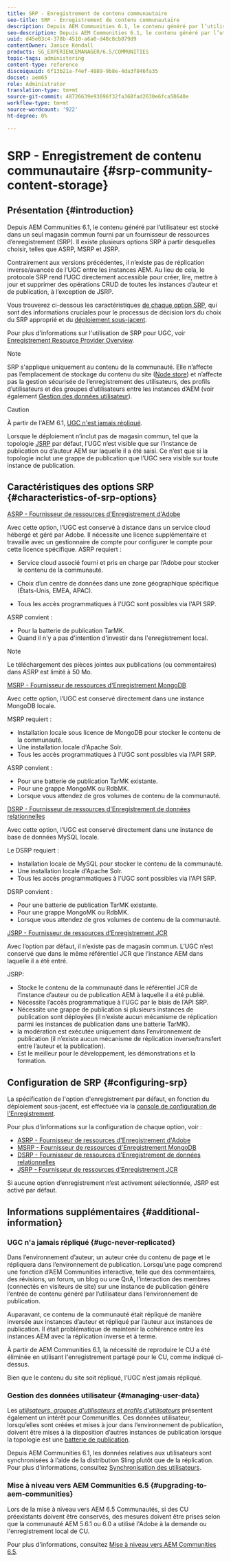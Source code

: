 ```yaml
---
title: SRP - Enregistrement de contenu communautaire
seo-title: SRP - Enregistrement de contenu communautaire
description: Depuis AEM Communities 6.1, le contenu généré par l’utilisateur est stocké dans un seul magasin commun fourni par un fournisseur de ressources d’enregistrement (SRP).
seo-description: Depuis AEM Communities 6.1, le contenu généré par l’utilisateur est stocké dans un seul magasin commun fourni par un fournisseur de ressources d’enregistrement (SRP).
uuid: d45e03c4-378b-4510-a6a0-d48c8cb879d9
contentOwner: Janice Kendall
products: SG_EXPERIENCEMANAGER/6.5/COMMUNITIES
topic-tags: administering
content-type: reference
discoiquuid: 6f13b21a-f4ef-4889-9b8e-4da3f846fa35
docset: aem65
role: Administrator
translation-type: tm+mt
source-git-commit: 48726639e93696f32fa368fad2630e6fca50640e
workflow-type: tm+mt
source-wordcount: '922'
ht-degree: 0%

---
```



# SRP - Enregistrement de contenu communautaire {#srp-community-content-storage}

## Présentation {#introduction}

Depuis AEM Communities 6.1, le contenu généré par l’utilisateur est stocké dans un seul magasin commun fourni par un fournisseur de ressources d’enregistrement (SRP). Il existe plusieurs options SRP à partir desquelles choisir, telles que ASRP, MSRP et JSRP.

Contrairement aux versions précédentes, il n’existe pas de réplication inverse/avancée de l’UGC entre les instances AEM. Au lieu de cela, le protocole SRP rend l’UGC directement accessible pour créer, lire, mettre à jour et supprimer des opérations CRUD de toutes les instances d’auteur et de publication, à l’exception de JSRP.

Vous trouverez ci-dessous les caractéristiques [de chaque option SRP](#characteristics-of-srp-options), qui sont des informations cruciales pour le processus de décision lors du choix du SRP approprié et du [déploiement sous-jacent](/help/communities/topologies.md).

Pour plus d&#39;informations sur l&#39;utilisation de SRP pour UGC, voir [Enregistrement Resource Provider Overview](/help/communities/srp.md).

>[!NOTE]
>
>SRP s&#39;applique uniquement au contenu de la communauté. Elle n’affecte pas l’emplacement de stockage du contenu du site ([Node store](/help/sites-deploying/data-store-config.md)) et n’affecte pas la gestion sécurisée de l’enregistrement des utilisateurs, des profils d’utilisateurs et des groupes d’utilisateurs entre les instances d’AEM (voir également [Gestion des données utilisateur](#managing-user-data)).

>[!CAUTION]
>
>À partir de l&#39;AEM 6.1, [UGC n&#39;est jamais répliqué](#ugc-never-replicated).
>
>Lorsque le déploiement n’inclut pas de magasin commun, tel que la topologie [JSRP](/help/communities/topologies.md#jsrp) par défaut, l’UGC n’est visible que sur l’instance de publication ou d’auteur AEM sur laquelle il a été saisi. Ce n’est que si la topologie inclut une grappe de publication que l’UGC sera visible sur toute instance de publication.

## Caractéristiques des options SRP {#characteristics-of-srp-options}

[ASRP - Fournisseur de ressources d&#39;Enregistrement d&#39;Adobe](/help/communities/asrp.md)

Avec cette option, l’UGC est conservé à distance dans un service cloud hébergé et géré par Adobe. Il nécessite une licence supplémentaire et travaille avec un gestionnaire de compte pour configurer le compte pour cette licence spécifique. ASRP requiert :

* Service cloud associé fourni et pris en charge par l’Adobe pour stocker le contenu de la communauté.
* Choix d’un centre de données dans une zone géographique spécifique (États-Unis, EMEA, APAC).

* Tous les accès programmatiques à l&#39;UGC sont possibles via l&#39;API SRP.

ASRP convient :

* Pour la batterie de publication TarMK.
* Quand il n&#39;y a pas d&#39;intention d&#39;investir dans l&#39;enregistrement local.

>[!NOTE]
>
>Le téléchargement des pièces jointes aux publications (ou commentaires) dans ASRP est limité à 50 Mo.

[MSRP - Fournisseur de ressources d&#39;Enregistrement MongoDB](/help/communities/msrp.md)

Avec cette option, l’UGC est conservé directement dans une instance MongoDB locale.

MSRP requiert :

* Installation locale sous licence de MongoDB pour stocker le contenu de la communauté.
* Une installation locale d&#39;Apache Solr.
* Tous les accès programmatiques à l&#39;UGC sont possibles via l&#39;API SRP.

ASRP convient :

* Pour une batterie de publication TarMK existante.
* Pour une grappe MongoMK ou RdbMK.
* Lorsque vous attendez de gros volumes de contenu de la communauté.

[DSRP - Fournisseur de ressources d&#39;Enregistrement de données relationnelles](/help/communities/dsrp.md)

Avec cette option, l’UGC est conservé directement dans une instance de base de données MySQL locale.

Le DSRP requiert :

* Installation locale de MySQL pour stocker le contenu de la communauté.
* Une installation locale d&#39;Apache Solr.
* Tous les accès programmatiques à l&#39;UGC sont possibles via l&#39;API SRP.

DSRP convient :

* Pour une batterie de publication TarMK existante.
* Pour une grappe MongoMK ou RdbMK.
* Lorsque vous attendez de gros volumes de contenu de la communauté.

[JSRP - Fournisseur de ressources d’Enregistrement JCR](/help/communities/jsrp.md)

Avec l’option par défaut, il n’existe pas de magasin commun. L’UGC n’est conservé que dans le même référentiel JCR que l’instance AEM dans laquelle il a été entré.

JSRP:

* Stocke le contenu de la communauté dans le référentiel JCR de l’instance d’auteur ou de publication AEM à laquelle il a été publié.
* Nécessite l’accès programmatique à l’UGC par le biais de l’API SRP.
* Nécessite une grappe de publication si plusieurs instances de publication sont déployées (il n’existe aucun mécanisme de réplication parmi les instances de publication dans une batterie TarMK).
* la modération est exécutée uniquement dans l’environnement de publication (il n’existe aucun mécanisme de réplication inverse/transfert entre l’auteur et la publication).
* Est le meilleur pour le développement, les démonstrations et la formation.

## Configuration de SRP {#configuring-srp}

La spécification de l&#39;option d&#39;enregistrement par défaut, en fonction du déploiement sous-jacent, est effectuée via la [console de configuration de l&#39;Enregistrement](/help/communities/srp-config.md).

Pour plus d&#39;informations sur la configuration de chaque option, voir :

* [ASRP - Fournisseur de ressources d&#39;Enregistrement d&#39;Adobe](/help/communities/asrp.md)
* [MSRP - Fournisseur de ressources d&#39;Enregistrement MongoDB](/help/communities/msrp.md)
* [DSRP - Fournisseur de ressources d&#39;Enregistrement de données relationnelles](/help/communities/dsrp.md)
* [JSRP - Fournisseur de ressources d’Enregistrement JCR](/help/communities/jsrp.md)

Si aucune option d’enregistrement n’est activement sélectionnée, JSRP est activé par défaut.

## Informations supplémentaires {#additional-information}

### UGC n&#39;a jamais répliqué {#ugc-never-replicated}

Dans l’environnement d’auteur, un auteur crée du contenu de page et le répliquera dans l’environnement de publication. Lorsqu’une page comprend une fonction d’AEM Communities interactive, telle que des commentaires, des révisions, un forum, un blog ou une QnA, l’interaction des membres (connectés en visiteurs de site) sur une instance de publication génère l’entrée de contenu généré par l’utilisateur dans l’environnement de publication.

Auparavant, ce contenu de la communauté était répliqué de manière inversée aux instances d’auteur et répliqué par l’auteur aux instances de publication. Il était problématique de maintenir la cohérence entre les instances AEM avec la réplication inverse et à terme.

À partir de AEM Communities 6.1, la nécessité de reproduire le CU a été éliminée en utilisant l&#39;enregistrement partagé pour le CU, comme indiqué ci-dessus.

Bien que le contenu du site soit répliqué, l’UGC n’est jamais répliqué.

### Gestion des données utilisateur {#managing-user-data}

Les [*utilisateurs*, *groupes d&#39;utilisateurs* et *profils d&#39;utilisateurs*](/help/communities/users.md) présentent également un intérêt pour CommunitIes. Ces données utilisateur, lorsqu’elles sont créées et mises à jour dans l’environnement de publication, doivent être mises à la disposition d’autres instances de publication lorsque la topologie est une [batterie de publication](/help/sites-deploying/recommended-deploys.md#tarmk-farm).

Depuis AEM Communities 6.1, les données relatives aux utilisateurs sont synchronisées à l’aide de la distribution Sling plutôt que de la réplication. Pour plus d&#39;informations, consultez [Synchronisation des utilisateurs](/help/communities/sync.md).

### Mise à niveau vers AEM Communities 6.5 {#upgrading-to-aem-communities}

Lors de la mise à niveau vers AEM 6.5 Communautés, si des CU préexistants doivent être conservés, des mesures doivent être prises selon que la communauté AEM 5.6.1 ou 6.0 a utilisé l&#39;Adobe à la demande ou l&#39;enregistrement local de CU.

Pour plus d&#39;informations, consultez [Mise à niveau vers AEM Communities 6.5](/help/communities/upgrade.md).
